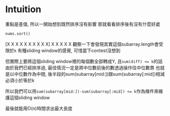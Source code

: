 # Intuition

重點是差值, 所以一開始想到既然排序沒有影響
那就看看排序後有沒有什麼好處
```py
nums.sort()
```

[X X X X X X X X X X] X X X X X
觀察一下會發現其實這個subarray.length會受限於`k`
有種sliding window的感覺, 可惜當下contest沒想到

但實際上要將這個sliding window裡的每個數全部轉成Y, 且`sum(diff) <= k`的話
由於我們已經排序過, 最佳情況一定是將中位數前後的數透過操作往中位數靠
也就是以中位數作為中間, 後半段的sum(subarray[mid:])跟sum(subarray[:mid])相減必須小於等於k

所以我們可以用`sum(subarray[mid:])-sum(subarray[:mid]) <= k`作為條件來維護這個sliding window

最後就能用O(n)時間求出最大長度
